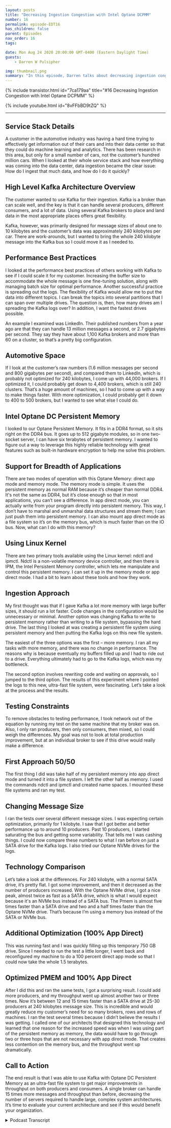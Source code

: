 ```yaml
---
layout: posts
title: "Decreasing Ingestion Congestion with Intel Optane DCPMM"
number: 16
permalink: episode-EDT16
has_children: false
parent: Episodes
nav_order: 16
tags:

date: Mon Aug 24 2020 20:00:00 GMT-0400 (Eastern Daylight Time)
guests:
    - Darren W Pulsipher

img: thumbnail.png
summary: "In this episode, Darren talks about decreasing ingestion congestion using Intel’s Optane DC Persistent Memory, and the experiment he conducted with surprising results. It just might change the way we think about programming in the future."
---
```


{% include transistor.html id="7ca179aa" title="#16 Decreasing Ingestion Congestion with Intel Optane DCPMM" %}

{% include youtube.html id="8vFFbBD9tZQ" %}

---

## Service Stack Details

A customer in the automotive industry was having a hard time trying to effectively get information out of their cars and into their data center so that they could do machine learning and analytics. There has been research in this area, but only for a small number of cars, not the customer’s hundred million cars. When I looked at their whole service stack and how everything was coming into the data center, data ingestion became the clear issue: How do I ingest that much data, and how do I do it quickly?

## High Level Kafka Architecture Overview

The customer wanted to use Kafka for their ingestion. Kafka is a broker than can scale well, and the key is that it can handle several producers, different consumers, and a lot of data. Using several Kafka brokers to place and land data in the most appropriate places offers great flexibility.

Kafka, however, was primarily designed for message sizes of about one to 10 kilobytes and the customer’s data was approximately 240 kilobytes per car.  There are work-arounds, but I wanted to bring the whole 240 kilobyte message into the Kafka bus so I could move it as I needed to.

## Performance Best Practices

I looked at the performance best practices of others working with Kafka to see if I could scale it for my customer. Increasing the buffer size to accommodate the whole message is one fine-tuning solution, along with managing batch size for optimal performance. Another successful practice is spreading out the logs. The flexibility of Kafka would allow me to put the data into different topics. I can break the topics into several partitions that I can span over multiple drives.  The question is, then, how many drives am I spreading the Kafka logs over? In addition, I want the fastest drives possible.

An example I examined was LinkedIn. Their published numbers from a year ago are that they can handle 13 million messages a second, or 2.7 gigabytes per second. They say they have about 1,100 Kafka brokers and more than 60 on a cluster, so that’s a pretty big configuration.

## Automotive Space

If I look at the customer’s raw numbers (1.6 million messages per second and 800 gigabytes per second), and compared them to LinkedIn, which is probably not optimized for 240 kilobytes, I come up with 44,000 brokers. If I optimized it, I could probably get down to 4,400 brokers, which is still 240 clusters. That’s a huge amount of machines, so I had to come up with a way to make things faster. With more optimization, I could probably get it down to 400 to 500 brokers, but I wanted to see what else I could do.

## Intel Optane DC Persistent Memory

I looked to our Optane Persistent Memory. It fits in a DDR4 format, so it sits right on the DDR4 bus. It goes up to 512 gigabyte modules, so in one two-socket server, I can have six terabytes of persistent memory. I wanted to figure out a way to leverage this highly reliable technology with great features such as built-in hardware encryption to help me solve this problem.

## Support for Breadth of Applications

There are two modes of operation with this Optane Memory: direct app mode and memory mode. The memory mode is simple. It uses the persistent memory as normal RAM because it’s cheaper than normal DDR4. It's not the same as DDR4, but it’s close enough so that in most applications, you can’t see a difference.  In app direct mode, you can actually write from your program directly into persistent memory. This way, I don’t have to marshal and unmarshal data structures and stream them; I can just push them into persistent memory. I can also mount app direct mode as a file system so it’s on the memory bus, which is much faster than on the IO bus. Now, what can I do with this memory?

## Using Linux Kernel

There are two primary tools available using the Linux kernel: ndctl and ipmctl. Ndctl is a non-volatile memory device controller, and then there is IPM, the Intel Persistent Memory controller, which lets me manipulate and control this persistent memory. I can set it up in the memory mode or app direct mode.  I had a bit to learn about these tools and how they work.

## Ingestion Approach

My first thought was that if I gave Kafka a lot more memory with large buffer sizes, it should run a lot faster. Code changes in the configuration would be unnecessary or minimal.  Another option was changing Kafka to write to persistent memory rather than writing to a file system, bypassing the hard drive. The last thing I looked at was creating a persistent file system using persistent memory and then putting the Kafka logs on this new file system.

The easiest of the three options was the first – more memory. I ran all my tasks with more memory, and there was no change in performance. The reasons why is because eventually my buffers filled up and I had to ride out to a drive. Everything ultimately had to go to the Kafka logs, which was my bottleneck.

The second option involves rewriting code and waiting on approvals, so I jumped to the third option. The results of this experiment where I pointed the logs to this new, ultra-fast file system, were fascinating. Let’s take a look at the process and the results.

## Testing Constraints

To remove obstacles to testing performance, I took network out of the equation by running my test on the same machine that my broker was on. Also, I only ran producers, then only consumers, then mixed, so I could weigh the differences. My goal was not to look at total production improvement, but at an individual broker to see if this drive would really make a difference.

## First Approach 50/50

The first thing I did was take half of my persistent memory into app direct mode and turned it into a file system. I left the other half as memory. I used the commands ndctl and ipmctl and created name spaces. I mounted these file systems and ran my test.

## Changing Message Size

I ran the tests over several different message sizes. I was expecting certain optimization, primarily for 1 kilobyte. I saw that I got better and better performance up to around 10 producers. Past 10 producers, I started saturating the bus and getting some variability. That tells me I was cashing things. I could now compare these numbers to what I ran before on just a SATA drive for the Kafka logs. I also tried our Optane NVMe drives for the logs.

## Technology Comparison

Let’s take a look at the differences. For 240 kilobyte, with a normal SATA drive, it’s pretty flat. I got some improvement, and then it decreased as the number of producers increased. With the Optane NVMe drive, I got a nice peak, almost twice as fast as a SATA drive, which is what I would expect because it's an NVMe bus instead of a SATA bus. The Pmem is almost five times faster than a SATA drive and two and a half times faster than the Optane NVMe drive. That’s because I’m using a memory bus instead of the SATA or NVMe bus.

## Additional Optimization (100% App Direct)

This was running fast and I was quickly filling up this temporary 750 GB drive. Since I needed to run the test a little longer, I went back and reconfigured my machine to do a 100 percent direct app mode so that I could now take the whole 1.5 terabytes.

## Optimized PMEM and 100% App Direct

After I did this and ran the same tests, I got a surprising result. I could add more producers, and my throughput went up almost another two or three times. Now it’s between 12 and 15 times faster than a SATA drive at 25-30 producers at 240 kilobytes message size. This is incredible and would greatly reduce my customer’s need for so many brokers, rows and rows of machines. I ran the test several times because I didn’t believe the results I was getting. I called one of our architects that designed this technology and learned that one reason for the increased speed was when I was using part of the persistent memory as memory, the data would have to go through two or three hops that are not necessary with app direct mode. That creates less contention on the memory bus, and the throughput went up dramatically.

## Call to Action

The end result is that I was able to use Kafka with Optane DC Persistent Memory as an ultra-fast file system to get major improvements in throughput on both producers and consumers.  A single broker can handle 15 times more messages and throughput than before, decreasing the number of servers required to handle large, complex system architectures. It’s time to evaluate your current architecture and see if this would benefit your organization.
 


<details>
<summary> Podcast Transcript </summary>

<p></p>

</details>
